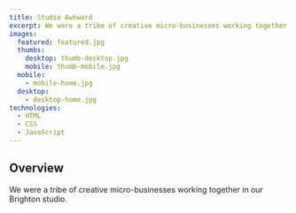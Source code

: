 ```yaml
---
title: Studio Awkward
excerpt: We were a tribe of creative micro-businesses working together in our Brighton studio
images:
  featured: featured.jpg
  thumbs:
    desktop: thumb-desktop.jpg
    mobile: thumb-mobile.jpg
  mobile:
    - mobile-home.jpg
  desktop:
    - desktop-home.jpg
technologies:
  - HTML
  - CSS
  - JavaScript
---
```


## Overview

We were a tribe of creative micro-businesses working together in our Brighton studio.
